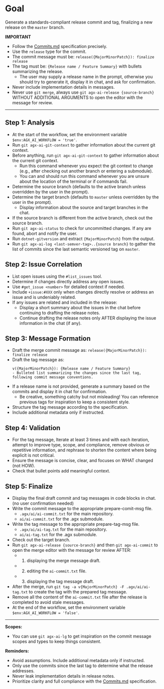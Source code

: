 # Goal
Generate a standards-compliant release commit and tag, finalizing a new release on the `master` branch.

**IMPORTANT**
- Follow the [Commits.md](../docs/conventions/Commits.md) specification precisely.
- Use the `release` type for the commit.
- The commit message must be: `release({MajorMinorPatch}): finalize release`
- The tag must be: `{Release name / Feature Summary}` with bullets summarizing the release.
    - The user may supply a release name in the prompt, otherwise you should try to generate it, display it in chat, and ask for confirmation.
- Never include implementation details in messages.
- Never use `git merge`, always use `git agx-ai-release {source-branch}` WITHOUT ADDITIONAL ARGUMENTS to open the editor with the message for review.

---

## Step 1: Analysis
- At the start of the workflow, set the environment variable `$env:AGX_AI_WORKFLOW = 'true'`.
- Run `git agx-ai-git-context` to gather information about the current git context.
- Before anything, run `git agx-ai-git-context` to gather information about the current git context.
  - Run this command whenever you expect the git context to change (e.g., after checking out another branch or entering a submodule).
  - You can and should run this command whenever you are unsure about the location of the terminal or if commands fail.
- Determine the source branch (defaults to the active branch unless overridden by the user in the prompt).
- Determine the target branch (defaults to `master` unless overridden by the user in the prompt).
  - Display information about the source and target branches in the chat.
- If the source branch is different from the active branch, check out the source branch.
- Run `git agx-ai-status` to check for uncommitted changes. If any are found, abort and notify the user.
- Run `dotnet-gitversion` and extract `{MajorMinorPatch}` from the output.
- Run `git agx-ai-log <last-semver-tag>..{source branch}` to gather the list of commits since the last semantic versioned tag on `master`.

## Step 2: Issue Correlation
- List open issues using the `#list_issues` tool.
- Determine if changes directly address any open issues.
- Use `#get_issue <number>` for detailed context if needed.
- Include `+issue:#XXX` only when changes directly resolve or address an issue and is undeniably related.
- If any issues are related and included in the release:
  - Display a short summary about the issues in the chat before continuing to drafting the release notes.
  - Continue drafting the release notes only AFTER displaying the issue information in the chat (if any).

## Step 3: Message Formation
- Draft the merge commit message as:
  `release({MajorMinorPatch}): finalize release`
- Draft the tag message as:
  ```
  v({MajorMinorPatch}): {Release name / Feature Summary}
  - Bulleted list summarizing the changes since the last tag, following commit message conventions.
  ```
- If a release name is not provided, generate a summary based on the commits and display it in chat for confirmation.
  - Be creative, something catchy but not misleading! You can reference previous tags for inspiration to keep a consistent style.
- Structure the tag message according to the specification.
- Include additional metadata only if instructed.

## Step 4: Validation
-  For the tag message, Iterate at least 3 times and with each iteration, attempt to improve type, scope, and compliance,
remove obvious or repetitive information, and rephrase to shorten the content where being explicit is not critical.
- Ensure the message is concise, clear, and focuses on WHAT changed (not HOW).
- Check that bullet points add meaningful context.

## Step 5: Finalize
- Display the final draft commit and tag messages in code blocks in chat. (no user confirmation needed)
- Write the commit message to the appropriate prepare-comit-msg file.
    - `.agx/ai/ai-commit.txt` for the main repository.
    - `ai/ai-commit.txt` for the .agx submodule.
- Write the tag message to the appropriate prepare-tag-msg file.
    - `.agx/ai/ai-tag.txt` for the main repository.
    - `ai/ai-tag.txt` for the .agx submodule.
- Check out the target branch.
- Run `git agx-ai-release {source-branch}` and then `git agx-ai-commit` to open the merge editor with the message for review AFTER:
    - 1. displaying the merge message draft.
    - 2. editing the `ai-commit.txt` file.
    - 3. displaying the tag message draft.
- After the merge, run `git tag -a v{MajorMinorPatch} -F .agx/ai/ai-tag.txt` to create the tag with the prepared tag message.
- Remove all the content of the `ai-commit.txt` file after the release is completed to avoid stale messages.
- At the end of the workflow, set the environment variable `$env:AGX_AI_WORKFLOW = 'false'`.

---

**Scopes:**
- You can use `git agx-ai-lg` to get inspiration on the commit message scopes and types to keep things consistent.

**Reminders:**
- Avoid assumptions. Include additional metadata only if instructed.
- Only use the commits since the last tag to determine what the release addresses.
- Never leak implementation details in release notes.
- Prioritize clarity and full compliance with the [Commits.md](../../.agx/docs/conventions/Commits.md) specification.
